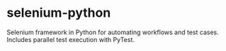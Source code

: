 # selenium-python
Selenium framework in Python for automating workflows and test cases. Includes parallel test execution with PyTest.
